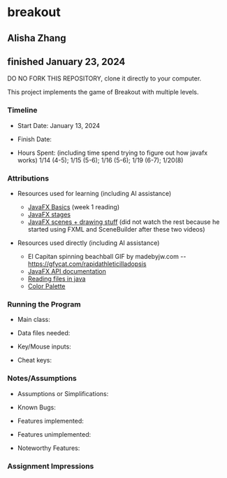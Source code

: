# breakout
## Alisha Zhang
## finished January 23, 2024

DO NO FORK THIS REPOSITORY, clone it directly to your computer.

This project implements the game of Breakout with multiple levels.

### Timeline

 * Start Date: January 13, 2024

 * Finish Date: 

 * Hours Spent: (including time spend trying to figure out how javafx works)
1/14 (4-5); 1/15 (5-6); 1/16 (5-6); 1/19 (6-7); 1/20(8)



### Attributions

 * Resources used for learning (including AI assistance)
   * [JavaFX Basics](https://horstmann.com/corejava/corejava_11ed-bonuschapter13-javafx.pdf) (week 1 reading)
   * [JavaFX stages](https://youtu.be/As7TEjqJ3Ao?si=ATI0a_s1QEEIi9O7)
   * [JavaFX scenes + drawing stuff](https://youtu.be/7nlU3_kEjTE?si=mToogJ46e_A_Y86K) (did not watch the rest because he started using FXML and SceneBuilder after these two videos)

 * Resources used directly (including AI assistance)
   * El Capitan spinning beachball GIF by madebyjw.com -- https://gfycat.com/rapidathleticilladopsis
   * [JavaFX API documentation](https://openjfx.io/javadoc/17/)
   * [Reading files in java](https://www.digitalocean.com/community/tutorials/java-read-file-line-by-line)
   * [Color Palette](https://www.color-hex.com/color-palettes/)


### Running the Program

 * Main class:

 * Data files needed: 

 * Key/Mouse inputs: 

 * Cheat keys:



### Notes/Assumptions

 * Assumptions or Simplifications:

 * Known Bugs:

 * Features implemented:

 * Features unimplemented:

 * Noteworthy Features:



### Assignment Impressions


